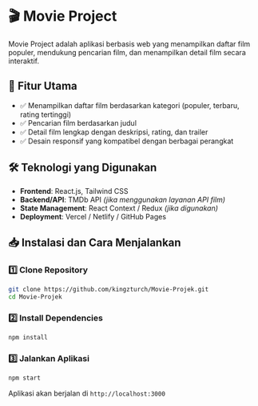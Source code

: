 # 🎬 Movie Project

Movie Project adalah aplikasi berbasis web yang menampilkan daftar film populer, mendukung pencarian film, dan menampilkan detail film secara interaktif.

## 🚀 Fitur Utama

- ✅ Menampilkan daftar film berdasarkan kategori (populer, terbaru, rating tertinggi)
- ✅ Pencarian film berdasarkan judul
- ✅ Detail film lengkap dengan deskripsi, rating, dan trailer
- ✅ Desain responsif yang kompatibel dengan berbagai perangkat

## 🛠 Teknologi yang Digunakan

- **Frontend**: React.js, Tailwind CSS
- **Backend/API**: TMDb API *(jika menggunakan layanan API film)*
- **State Management**: React Context / Redux *(jika digunakan)*
- **Deployment**: Vercel / Netlify / GitHub Pages

## 📥 Instalasi dan Cara Menjalankan

### 1️⃣ Clone Repository
```bash
git clone https://github.com/kingzturch/Movie-Projek.git
cd Movie-Projek
```

### 2️⃣ Install Dependencies
```bash
npm install
```

### 3️⃣ Jalankan Aplikasi
```bash
npm start
```
Aplikasi akan berjalan di `http://localhost:3000`